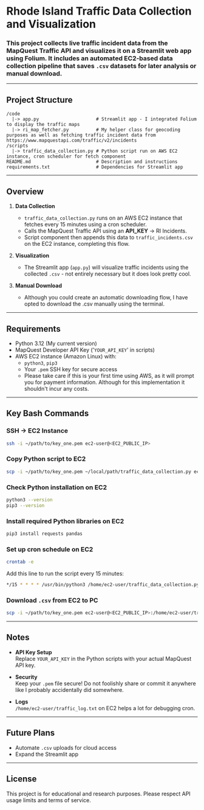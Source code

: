 
# Rhode Island Traffic Data Collection and Visualization

### This project collects live traffic incident data from the MapQuest Traffic API and visualizes it on a Streamlit web app using Folium. It includes an automated EC2-based data collection pipeline that saves `.csv` datasets for later analysis or manual download.
---

## Project Structure
```
/code
  |-> app.py                     # Streamlit app - I integrated Folium to display the traffic maps
  |-> ri_map_fetcher.py          # My helper class for geocoding purposes as well as fetching traffic incident data from https://www.mapquestapi.com/traffic/v2/incidents
/scripts
  |-> traffic_data_collection.py # Python script run on AWS EC2 instance, cron scheduler for fetch component
README.md                        # Description and instructions
requirements.txt                 # Dependencies for Streamlit app
```
---

## Overview

1. **Data Collection**
    - `traffic_data_collection.py` runs on an AWS EC2 instance that fetches every 15 minutes using a cron scheduler.
    - Calls the MapQuest Traffic API using an **API_KEY** -> RI Incidents.
    - Script component then appends this data to `traffic_incidents.csv` on the EC2 instance, completing this flow.

2. **Visualization**
    - The Streamlit app (`app.py`) will visualize traffic incidents using the collected `.csv` - not entirely necessary but it does look pretty cool.

3. **Manual Download**
    - Although you could create an automatic downloading flow, I have opted to download the .csv manually using the terminal.

---

## Requirements

- Python 3.12 (My current version)
- MapQuest Developer API Key ('`YOUR_API_KEY`' in scripts)
- AWS EC2 instance (Amazon Linux) with:
    - `python3`, `pip3`
    - Your `.pem` SSH key for secure access
    - Please take care if this is your first time using AWS, as it will prompt you for payment information. Although for this implementation it shouldn't incur any costs.

---

## Key Bash Commands

### SSH -> EC2 Instance
```bash
ssh -i ~/path/to/key_one.pem ec2-user@<EC2_PUBLIC_IP>
```

### Copy Python script to EC2
```bash
scp -i ~/path/to/key_one.pem ~/local/path/traffic_data_collection.py ec2-user@<EC2_PUBLIC_IP>:/home/ec2-user/
```

### Check Python installation on EC2
```bash
python3 --version
pip3 --version
```

### Install required Python libraries on EC2
```bash
pip3 install requests pandas
```

### Set up cron schedule on EC2
```bash
crontab -e
```

Add this line to run the script every 15 minutes:
```bash
*/15 * * * * /usr/bin/python3 /home/ec2-user/traffic_data_collection.py >> /home/ec2-user/traffic_log.txt 2>&1
```

### Download `.csv` from EC2 to PC
```bash
scp -i ~/path/to/key_one.pem ec2-user@<EC2_PUBLIC_IP>:/home/ec2-user/traffic_incidents.csv ~/Downloads/
```
---

## Notes

- **API Key Setup**  
  Replace `YOUR_API_KEY` in the Python scripts with your actual MapQuest API key.

- **Security**  
  Keep your `.pem` file secure! Do not foolishly share or commit it anywhere like I probably accidentally did somewhere.

- **Logs**  
  `/home/ec2-user/traffic_log.txt` on EC2 helps a lot for debugging cron.

---

## Future Plans

- Automate `.csv` uploads for cloud access
- Expand the Streamlit app

---

## License

This project is for educational and research purposes. Please respect API usage limits and terms of service.
